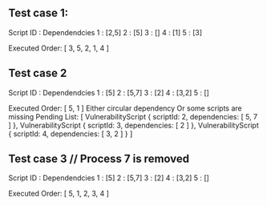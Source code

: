 Test case 1:
-------------------------------------
Script ID	:	Dependendcies
	1	:	[2,5]
	2	:	[5]
	3	:	[]
	4	:	[1]
	5	:	[3]

Executed Order: [ 3, 5, 2, 1, 4 ]


Test case 2
-------------------------------------
Script ID	:	Dependendcies
	1	:	[5]
	2	:	[5,7]
	3	:	[2]
	4	:	[3,2]
	5	:	[]

Executed Order: [ 5, 1 ]
Either circular dependency Or some scripts are missing
Pending List:  [
  VulnerabilityScript { scriptId: 2, dependencies: [ 5, 7 ] },
  VulnerabilityScript { scriptId: 3, dependencies: [ 2 ] },
  VulnerabilityScript { scriptId: 4, dependencies: [ 3, 2 ] }
]


Test case 3 // Process 7 is removed
-------------------------------------
Script ID	:	Dependendcies
	1	:	[5]
	2	:	[5,7]
	3	:	[2]
	4	:	[3,2]
	5	:	[]

Executed Order: [ 5, 1, 2, 3, 4 ]
